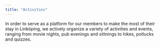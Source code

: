 ```yaml
---
title: "Activities"
---
```

In order to serve as a platform for our members to make the most of their stay in Linköping, we actively organize a variety of activities and events, ranging from movie nights, pub evenings and sittnings to hikes, potlucks and quizzes.
